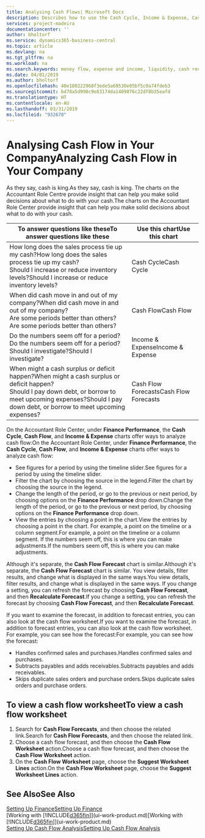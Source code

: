 ```yaml
---
title: Analysing Cash Flows| Microsoft Docs
description: Describes how to use the Cash Cycle, Income & Expense, Cash Flow, and Cash Flow Forecast charts to analyze the past and future flow of money in and out of your company.
services: project-madeira
documentationcenter: ''
author: bholtorf
ms.service: dynamics365-business-central
ms.topic: article
ms.devlang: na
ms.tgt_pltfrm: na
ms.workload: na
ms.search.keywords: money flow, expense and income, liquidity, cash receipts minus cash payments, Cartera
ms.date: 04/01/2019
ms.author: bholtorf
ms.openlocfilehash: 40e180222968f3ede5a69530e05bf5c0a74fdeb3
ms.sourcegitcommit: bd78a5d990c9e83174da1409076c22df8b35eafd
ms.translationtype: HT
ms.contentlocale: en-AU
ms.lasthandoff: 03/31/2019
ms.locfileid: "932678"
---
```

# <a name="analyzing-cash-flow-in-your-company"></a><span data-ttu-id="4d1b3-103">Analysing Cash Flow in Your Company</span><span class="sxs-lookup"><span data-stu-id="4d1b3-103">Analyzing Cash Flow in Your Company</span></span>
<span data-ttu-id="4d1b3-104">As they say, cash is king.</span><span class="sxs-lookup"><span data-stu-id="4d1b3-104">As they say, cash is king.</span></span> <span data-ttu-id="4d1b3-105">The charts on the Accountant Role Centre provide insight that can help you make solid decisions about what to do with your cash.</span><span class="sxs-lookup"><span data-stu-id="4d1b3-105">The charts on the Accountant Role Center provide insight that can help you make solid decisions about what to do with your cash.</span></span>  

| <span data-ttu-id="4d1b3-106">To answer questions like these</span><span class="sxs-lookup"><span data-stu-id="4d1b3-106">To answer questions like these</span></span> | <span data-ttu-id="4d1b3-107">Use this chart</span><span class="sxs-lookup"><span data-stu-id="4d1b3-107">Use this chart</span></span> |
| --- | --- |
| <span data-ttu-id="4d1b3-108">How long does the sales process tie up my cash?</span><span class="sxs-lookup"><span data-stu-id="4d1b3-108">How long does the sales process tie up my cash?</span></span></br> <span data-ttu-id="4d1b3-109">Should I increase or reduce inventory levels?</span><span class="sxs-lookup"><span data-stu-id="4d1b3-109">Should I increase or reduce inventory levels?</span></span> |<span data-ttu-id="4d1b3-110">Cash Cycle</span><span class="sxs-lookup"><span data-stu-id="4d1b3-110">Cash Cycle</span></span> |
| <span data-ttu-id="4d1b3-111">When did cash move in and out of my company?</span><span class="sxs-lookup"><span data-stu-id="4d1b3-111">When did cash move in and out of my company?</span></span></br> <span data-ttu-id="4d1b3-112">Are some periods better than others?</span><span class="sxs-lookup"><span data-stu-id="4d1b3-112">Are some periods better than others?</span></span> |<span data-ttu-id="4d1b3-113">Cash Flow</span><span class="sxs-lookup"><span data-stu-id="4d1b3-113">Cash Flow</span></span> |
| <span data-ttu-id="4d1b3-114">Do the numbers seem off for a period?</span><span class="sxs-lookup"><span data-stu-id="4d1b3-114">Do the numbers seem off for a period?</span></span></br> <span data-ttu-id="4d1b3-115">Should I investigate?</span><span class="sxs-lookup"><span data-stu-id="4d1b3-115">Should I investigate?</span></span> |<span data-ttu-id="4d1b3-116">Income & Expense</span><span class="sxs-lookup"><span data-stu-id="4d1b3-116">Income & Expense</span></span> |
| <span data-ttu-id="4d1b3-117">When might a cash surplus or deficit happen?</span><span class="sxs-lookup"><span data-stu-id="4d1b3-117">When might a cash surplus or deficit happen?</span></span></br> <span data-ttu-id="4d1b3-118">Should I pay down debt, or borrow to meet upcoming expenses?</span><span class="sxs-lookup"><span data-stu-id="4d1b3-118">Should I pay down debt, or borrow to meet upcoming expenses?</span></span> |<span data-ttu-id="4d1b3-119">Cash Flow Forecasts</span><span class="sxs-lookup"><span data-stu-id="4d1b3-119">Cash Flow Forecasts</span></span> |

<span data-ttu-id="4d1b3-120">On the Accountant Role Center, under **Finance Performance**, the **Cash Cycle**, **Cash Flow**, and **Income & Expense** charts offer ways to analyze cash flow:</span><span class="sxs-lookup"><span data-stu-id="4d1b3-120">On the Accountant Role Center, under **Finance Performance**, the **Cash Cycle**, **Cash Flow**, and **Income & Expense** charts offer ways to analyze cash flow:</span></span>  

* <span data-ttu-id="4d1b3-121">See figures for a period by using the timeline slider.</span><span class="sxs-lookup"><span data-stu-id="4d1b3-121">See figures for a period by using the timeline slider.</span></span>  
* <span data-ttu-id="4d1b3-122">Filter the chart by choosing the source in the legend.</span><span class="sxs-lookup"><span data-stu-id="4d1b3-122">Filter the chart by choosing the source in the legend.</span></span>  
* <span data-ttu-id="4d1b3-123">Change the length of the period, or go to the previous or next period, by choosing options on the **Finance Performance** drop down.</span><span class="sxs-lookup"><span data-stu-id="4d1b3-123">Change the length of the period, or go to the previous or next period, by choosing options on the **Finance Performance** drop down.</span></span>  
* <span data-ttu-id="4d1b3-124">View the entries by choosing a point in the chart.</span><span class="sxs-lookup"><span data-stu-id="4d1b3-124">View the entries by choosing a point in the chart.</span></span> <span data-ttu-id="4d1b3-125">For example, a point on the timeline or a column segment.</span><span class="sxs-lookup"><span data-stu-id="4d1b3-125">For example, a point on the timeline or a column segment.</span></span> <span data-ttu-id="4d1b3-126">If the numbers seem off, this is where you can make adjustments.</span><span class="sxs-lookup"><span data-stu-id="4d1b3-126">If the numbers seem off, this is where you can make adjustments.</span></span>  

<span data-ttu-id="4d1b3-127">Although it's separate, the **Cash Flow Forecast** chart is similar.</span><span class="sxs-lookup"><span data-stu-id="4d1b3-127">Although it's separate, the **Cash Flow Forecast** chart is similar.</span></span> <span data-ttu-id="4d1b3-128">You view details, filter results, and change what is displayed in the same ways.</span><span class="sxs-lookup"><span data-stu-id="4d1b3-128">You view details, filter results, and change what is displayed in the same ways.</span></span> <span data-ttu-id="4d1b3-129">If you change a setting, you can refresh the forecast by choosing **Cash Flow Forecast**, and then **Recalculate Forecast**.</span><span class="sxs-lookup"><span data-stu-id="4d1b3-129">If you change a setting, you can refresh the forecast by choosing **Cash Flow Forecast**, and then **Recalculate Forecast**.</span></span>

<span data-ttu-id="4d1b3-130">If you want to examine the forecast, in addition to forecast entries, you can also look at the cash flow worksheet.</span><span class="sxs-lookup"><span data-stu-id="4d1b3-130">If you want to examine the forecast, in addition to forecast entries, you can also look at the cash flow worksheet.</span></span> <span data-ttu-id="4d1b3-131">For example, you can see how the forecast:</span><span class="sxs-lookup"><span data-stu-id="4d1b3-131">For example, you can see how the forecast:</span></span>

* <span data-ttu-id="4d1b3-132">Handles confirmed sales and purchases.</span><span class="sxs-lookup"><span data-stu-id="4d1b3-132">Handles confirmed sales and purchases.</span></span>  
* <span data-ttu-id="4d1b3-133">Subtracts payables and adds receivables.</span><span class="sxs-lookup"><span data-stu-id="4d1b3-133">Subtracts payables and adds receivables.</span></span>  
* <span data-ttu-id="4d1b3-134">Skips duplicate sales orders and purchase orders.</span><span class="sxs-lookup"><span data-stu-id="4d1b3-134">Skips duplicate sales orders and purchase orders.</span></span>  

## <a name="to-view-a-cash-flow-worksheet"></a><span data-ttu-id="4d1b3-135">To view a cash flow worksheet</span><span class="sxs-lookup"><span data-stu-id="4d1b3-135">To view a cash flow worksheet</span></span>
1. <span data-ttu-id="4d1b3-136">Search for **Cash Flow Forecasts**, and then choose the related link.</span><span class="sxs-lookup"><span data-stu-id="4d1b3-136">Search for **Cash Flow Forecasts**, and then choose the related link.</span></span>  
2. <span data-ttu-id="4d1b3-137">Choose a cash flow forecast, and then choose the **Cash Flow Worksheet** action.</span><span class="sxs-lookup"><span data-stu-id="4d1b3-137">Choose a cash flow forecast, and then choose the **Cash Flow Worksheet** action.</span></span>  
3. <span data-ttu-id="4d1b3-138">On the **Cash Flow Worksheet** page, choose the **Suggest Worksheet Lines** action.</span><span class="sxs-lookup"><span data-stu-id="4d1b3-138">On the **Cash Flow Worksheet** page, choose the **Suggest Worksheet Lines** action.</span></span>  

## <a name="see-also"></a><span data-ttu-id="4d1b3-139">See Also</span><span class="sxs-lookup"><span data-stu-id="4d1b3-139">See Also</span></span>
[<span data-ttu-id="4d1b3-140">Setting Up Finance</span><span class="sxs-lookup"><span data-stu-id="4d1b3-140">Setting Up Finance</span></span>](finance-setup-finance.md)  
<span data-ttu-id="4d1b3-141">[Working with [!INCLUDE[d365fin](includes/d365fin_md.md)]](ui-work-product.md)</span><span class="sxs-lookup"><span data-stu-id="4d1b3-141">[Working with [!INCLUDE[d365fin](includes/d365fin_md.md)]](ui-work-product.md)</span></span>  
[<span data-ttu-id="4d1b3-142">Setting Up Cash Flow Analysis</span><span class="sxs-lookup"><span data-stu-id="4d1b3-142">Setting Up Cash Flow Analysis</span></span>](finance-setup-cash-flow-analyses.md)  

